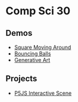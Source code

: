 # Comp Sci 30

## Demos
- [Square Moving Around](square-moving)
- [Bouncing Balls](bouncing-balls)
- [Generative Art](art)

## Projects
- [P5JS Interactive Scene](Riley-Sane-interactive-scene)
